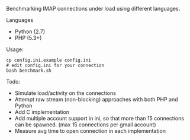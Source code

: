 Benchmarking IMAP connections under load using different languages.

Languages

 - Python (2.7)
 - PHP (5.3+)

Usage:

```
cp config.ini.example config.ini
# edit config.ini for your connection
bash benchmark.sh

```

Todo:

 - Simulate load/activity on the connections
 - Attempt raw stream (non-blocking) approaches with both PHP and Python
 - Add C implementation
 - Add multiple account support in ini, so that more than 15 connections can be spawned. (max 15 connections per gmail account)
 - Measure avg time to open connection in each implementation

